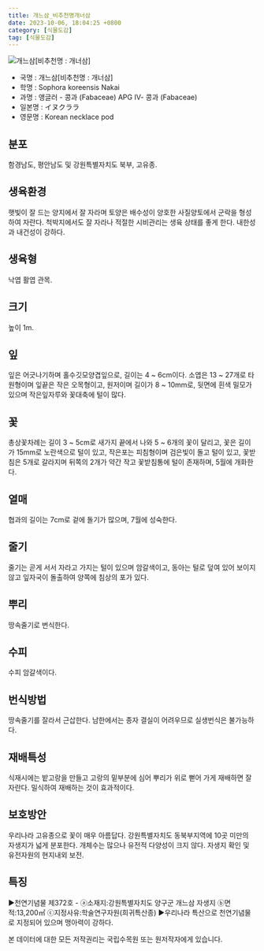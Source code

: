 ```yaml
---
title: 개느삼_비추천명개너삼
date: 2023-10-06, 18:04:25 +0800
category: [식물도감]
tag: [식물도감]
---
```




![개느삼[비추천명 : 개너삼]](http://www.nature.go.kr/fileUpload/plants/basic/Leguminosae/Echinosophora/12263/1_th2.JPG)
- 국명 : 개느삼[비추천명 : 개너삼]
- 학명 : Sophora koreensis Nakai
- 과명 : 앵글러 - 콩과 (Fabaceae) APG Ⅳ- 콩과 (Fabaceae)
- 일본명 : イヌクララ
- 영문명 : Korean necklace pod


## 분포
함경남도, 평안남도 및 강원특별자치도 북부, 고유종.
## 생육환경
햇빛이 잘 드는 양지에서 잘 자라며 토양은 배수성이 양호한 사질양토에서 군락을 형성하여 자란다. 척박지에서도 잘 자라나 적절한 시비관리는 생육 상태를 좋게 한다. 내한성과 내건성이 강하다.
## 생육형
낙엽 활엽 관목.
## 크기
높이 1m.
## 잎
잎은 어긋나기하며 홀수깃모양겹잎으로, 길이는 4 ~ 6cm이다.  소엽은 13 ~ 27개로 타원형이며 잎끝은 작은 오목형이고, 원저이며 길이가 8 ~ 10mm로, 뒷면에 흰색 밀모가 있으며 작은잎자루와 꽃대축에 털이 많다.
## 꽃
총상꽃차례는 길이 3 ~ 5cm로 새가지 끝에서 나와 5 ~ 6개의 꽃이 달리고, 꽃은 길이가 15mm로 노란색으로 털이 있고, 작은포는 피침형이며 검은빛이 돌고 털이 있고, 꽃받침은 5개로 갈라지며 뒤쪽의 2개가 약간 작고 꽃받침통에 털이 존재하며, 5월에 개화한다.
## 열매
협과의 길이는 7cm로 겉에 돌기가 많으며, 7월에 성숙한다.
## 줄기
줄기는 곧게 서서 자라고 가지는 털이 있으며 암갈색이고, 동아는 털로 덮여 있어 보이지 않고 잎자국이 돌출하여 양쪽에 침상의 포가 있다.
## 뿌리
땅속줄기로 번식한다.
## 수피
수피 암갈색이다.
## 번식방법
땅속줄기를 잘라서 근삽한다. 남한에서는 종자 결실이 어려우므로 실생번식은 불가능하다.
## 재배특성
식재시에는 밭고랑을 만들고 고랑의 밑부분에 심어 뿌리가 위로 뻗어 가게 재배하면 잘 자란다. 밀식하여 재배하는 것이 효과적이다.
## 보호방안
우리나라 고유종으로 꽃이 매우 아름답다. 강원특별자치도 동북부지역에 10곳 미만의 자생지가 넓게 분포한다. 개체수는 많으나 유전적 다양성이 크지 않다. 자생지 확인 및 유전자원의 현지내외 보전.
## 특징
▶천연기념물 제372호 - ⓐ소재지:강원특별자치도 양구군 개느삼 자생지 ⓑ면적:13,200㎡ ⓒ지정사유:학술연구자원(희귀특산종) ▶우리나라 특산으로 천연기념물로 지정되어 있으며 맹아력이 강하다.






본 데이터에 대한 모든 저작권리는 국립수목원 또는 원저작자에게 있습니다.
